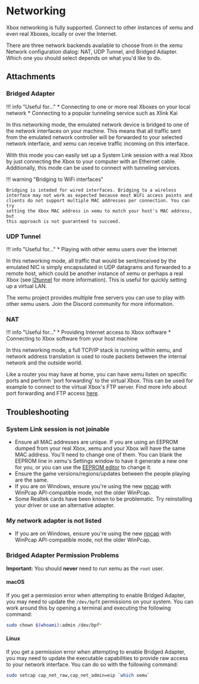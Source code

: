 # Networking

Xbox networking is fully supported. Connect to other instances of xemu and even
real Xboxes, locally or over the Internet.

There are three network backends available to choose from in the xemu Network
configuration dialog: NAT, UDP Tunnel, and Bridged Adapter. Which one
you should select depends on what you'd like to do.

## Attachments

### Bridged Adapter

!!! info "Useful for..."
    * Connecting to one or more real Xboxes on your local network
    * Connecting to a popular tunneling service such as Xlink Kai

In this networking mode, the emulated network device is bridged to one of the
network interfaces on your machine. This means that all traffic sent from the
emulated network controller will be forwarded to your selected network
interface, and xemu can receive traffic incoming on this interface.

With this mode you can easily set up a System Link session with a real Xbox by
just connecting the Xbox to your computer with an Ethernet cable. Additionally,
this mode can be used to connect with tunneling services.

!!! warning "Bridging to WiFi interfaces"

    Bridging is inteded for wired interfaces. Bridging to a wireless
    interface may not work as expected because most WiFi access points and
    clients do not support multiple MAC addresses per connection. You can try
    setting the Xbox MAC address in xemu to match your host's MAC address, but
    this approach is not guaranteed to succeed.

### UDP Tunnel

!!! info "Useful for..."
    * Playing with other xemu users over the Internet

In this networking mode, all traffic that would be sent/received by the emulated
NIC is simply encapsulated in UDP datagrams and forwarded to a remote host,
which could be another instance of xemu or perhaps a real Xbox (see
[l2tunnel](https://github.com/mborgerson/l2tunnel) for more information). This is useful
for quickly setting up a virtual LAN.

The xemu project provides multiple free servers you can use to play with other
xemu users. Join the Discord community for more information.

### NAT

!!! info "Useful for..."
	* Providing Internet access to Xbox software
	* Connecting to Xbox software from your host machine

In this networking mode, a full TCP/IP stack is running within xemu, and network
address translation is used to route packets between the internal network and
the outside world.

Like a router you may have at home, you can have xemu listen on specific ports
and perform 'port forwarding' to the virtual Xbox. This can be used for example
to connect to the virtual Xbox's FTP server. Find more info about port
forwarding and FTP access [here](ftp.md).


## Troubleshooting

### System Link session is not joinable

* Ensure all MAC addresses are unique. If you are using an EEPROM dumped from your real Xbox, xemu and your Xbox will have the same MAC address. You'll need to change one of them. You can blank the EEPROM line in xemu's Settings window to have it generate a new one for you, or you can use the [EEPROM editor](https://github.com/Ernegien/XboxEepromEditor) to change it.
* Ensure the game versions/regions/updates between the people playing are the same.
* If you are on Windows, ensure you're using the new [npcap](https://nmap.org/npcap/) with WinPcap API-compatible mode, not the older WinPcap.
* Some Realtek cards have been known to be problematic. Try reinstalling your driver or use an alternative adapter.

### My network adapter is not listed
* If you are on Windows, ensure you're using the new [npcap](https://nmap.org/npcap/) with WinPcap API-compatible mode, not the older WinPcap.

### Bridged Adapter Permission Problems

**Important:** You should **never** need to run xemu as the `root` user.

#### macOS

If you get a permission error when attempting to enable Bridged Adapter,
you may need to update the `/dev/bpfX` permissions on your system. You can
work around this by opening a terminal and executing the following command:

```bash
sudo chown $(whoami):admin /dev/bpf*
```

#### Linux

If you get a permission error when attempting to enable Bridged Adapter,
you may need to update the executable capabilities to provide raw access
to your network interface. You can do so with the following command:

```bash
sudo setcap cap_net_raw,cap_net_admin=eip `which xemu`
```
